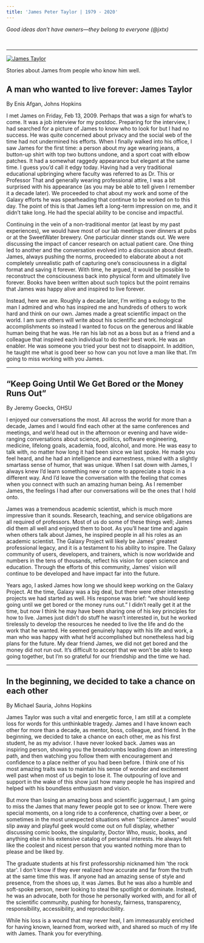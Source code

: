 ```yaml
---
title: 'James Peter Taylor | 1979 - 2020'
---
```


<div class="text-right">

*Good ideas don’t have owners—they belong to everyone (@jxtx)*

</div>

<br />

---

[<img class="float-right" src="/images/jxtx/james.jpg" alt="James Taylor" style="max-width: 15rem" />](/images/jxtx/james.jpg)


Stories about James from people who know him well.

## A man who wanted to live forever: James Taylor

By Enis Afgan, Johns Hopkins

I met James on Friday, Feb 13, 2009. Perhaps that was a sign for what’s to come. It was a job interview for my postdoc. Preparing for the interview, I had searched for a picture of James to know who to look for but I had no success. He was quite concerned about privacy and the social web of the time had not undermined his efforts. When I finally walked into his office, I saw James for the first time: a person about my age wearing jeans, a button-up shirt with top two buttons undone, and a sport coat with elbow patches. It had a somewhat raggedy appearance but elegant at the same time. I guess you’d call it edgy today. Having had a very traditional educational upbringing where faculty was referred to as Dr. This or Professor That and generally wearing professional attire, I was a bit surprised with his appearance (as you may be able to tell given I remember it a decade later). We proceeded to chat about my work and some of the Galaxy efforts he was spearheading that continue to be worked on to this day. The point of this is that James left a long-term impression on me, and it didn’t take long. He had the special ability to be concise and impactful.

Continuing in the vein of a non-traditional mentor (at least by my past experiences), we would have most of our lab meetings over dinners at pubs or at the SweetWater brewery. One particular dinner stands out. We were discussing the impact of cancer research on actual patient care. One thing led to another and the conversation evolved into a discussion about death. James, always pushing the norms, proceeded to elaborate about a not completely unrealistic path of capturing one’s consciousness in a digital format and saving it forever. With time, he argued, it would be possible to reconstruct the consciousness back into physical form and ultimately live forever. Books have been written about such topics but the point remains that James was happy alive and inspired to live forever. 

Instead, here we are. Roughly a decade later, I’m writing a eulogy to the man I admired and who has inspired me and hundreds of others to work hard and think on our own. James made a great scientific impact on the world. I am sure others will write about his scientific and technological accomplishments so instead I wanted to focus on the generous and likable human being that he was. He ran his lab not as a boss but as a friend and a colleague that inspired each individual to do their best work. He was an enabler. He was someone you tried your best not to disappoint. In addition, he taught me what is good beer so how can you not love a man like that. I’m going to miss working with you James.

---

## “Keep Going Until We Get Bored or the Money Runs Out”

By Jeremy Goecks, OHSU

I enjoyed our conversations the most. All across the world for more than a decade, James and I would find each other at the same conferences and meetings, and we’d head out in the afternoon or evening and have wide-ranging conversations about science, politics, software engineering, medicine, lifelong goals, academia, food, alcohol, and more. He was easy to talk with, no matter how long it had been since we last spoke. He made you feel heard, and he had an intelligence and earnestness, mixed with a slightly smartass sense of humor, that was unique. When I sat down with James, I always knew I’d learn something new or come to appreciate a topic in a different way. And I’d leave the conversation with the feeling that comes when you connect with such an amazing human being. As I remember James, the feelings I had after our conversations will be the ones that I hold onto.

James was a tremendous academic scientist, which is much more impressive than it sounds. Research, teaching, and service obligations are all required of professors. Most of us do some of these things well; James did them all well and enjoyed them to boot. As you’ll hear time and again when others talk about James, he inspired people in all his roles as an academic scientist. The Galaxy Project will likely be James’ greatest professional legacy, and it is a testament to his ability to inspire. The Galaxy community of users, developers, and trainers, which is now worldwide and numbers in the tens of thousands, reflect his vision for open science and education. Through the efforts of this community, James' vision will continue to be developed and have impact far into the future.

Years ago, I asked James how long we should keep working on the Galaxy Project. At the time, Galaxy was a big deal, but there were other interesting projects we had started as well. His response was brief: “we should keep going until we get bored or the money runs out.” I didn’t really get it at the time, but now I think he may have been sharing one of his key principles for how to live. James just didn’t do stuff he wasn’t interested in, but he worked tirelessly to develop the resources he needed to live the life and do the work that he wanted. He seemed genuinely happy with his life and work, a man who was happy with what he’d accomplished but nonetheless had big plans for the future. My dear friend James, we did not get bored and the money did not run out. It’s difficult to accept that we won’t be able to keep going together, but I’m so grateful for our friendship and the time we had.

---

## In the beginning, we decided to take a chance on each other

By Michael Sauria, Johns Hopkins

James Taylor was such a vital and energetic force, I am still at a complete loss for words for this unthinkable tragedy. James and I have known each other for more than a decade, as mentor, boss, colleague, and friend. In the beginning, we decided to take a chance on each other, me as his first student, he as my advisor. I have never looked back. James was an inspiring person, showing you the breadcrumbs leading down an interesting path, and then watching you follow them with encouragement and confidence to a place neither of you had been before. I think one of his most amazing traits was to maintain his sense of wonder and excitement well past when most of us begin to lose it. The outpouring of love and support in the wake of this show just how many people he has inspired and helped with his boundless enthusiasm and vision.

But more than losing an amazing boss and scientific juggernaut, I am going to miss the James that many fewer people got to see or know. There were special moments, on a long ride to a conference, chatting over a beer, or sometimes in the most unexpected situations when "Science James" would slip away and playful geek would come out on full display, whether discussing comic books, the singularity, Doctor Who, music, books, and anything else in his extensive catalog of personal interests. He always felt like the coolest and nicest person that you wanted nothing more than to please and be liked by.

The graduate students at his first professorship nicknamed him 'the rock star'. I don't know if they ever realized how accurate and far from the truth at the same time this was. If anyone had an amazing sense of style and presence, from the shoes up, it was James. But he was also a humble and soft-spoke person, never looking to steal the spotlight or dominate. Instead, he was an advocate, both for those he personally worked with, and for all of the scientific community, pushing for honesty, fairness, transparency, responsibility, accessibility, and reproducibility.

While his loss is a wound that may never heal, I am immeasurably enriched for having known, learned from, worked with, and shared so much of my life with James. Thank you for everything.

